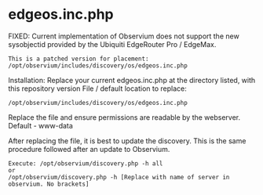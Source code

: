 # edgeos.inc.php
FIXED: Current implementation of Observium does not support the new sysobjectid provided by the Ubiquiti EdgeRouter Pro / EdgeMax. 
```
This is a patched version for placement: /opt/observium/includes/discovery/os/edgeos.inc.php
```
Installation:
Replace your current edgeos.inc.php at the directory listed, with this repository version
File / default location to replace: 
```
/opt/observium/includes/discovery/os/edgeos.inc.php
```
Replace the file and ensure permissions are readable by the webserver. Default - www-data

After replacing the file, it is best to update the discovery. This is the same procedure followed after an update to Observium.
```
Execute: /opt/observium/discovery.php -h all
or 
/opt/observium/discovery.php -h [Replace with name of server in observium. No brackets]
```
